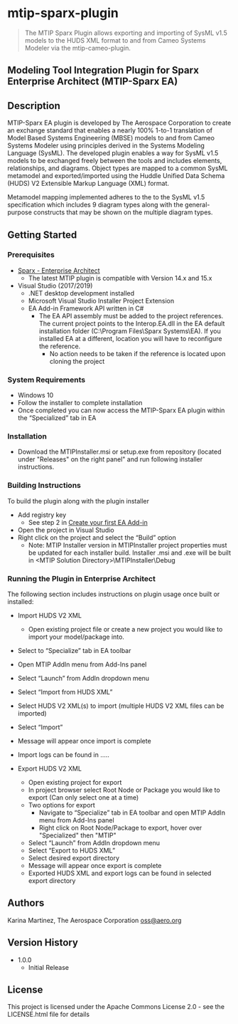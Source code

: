 # mtip-sparx-plugin

> The MTIP Sparx Plugin allows exporting and importing of SysML v1.5 models to the HUDS XML format to and from Cameo Systems Modeler via the mtip-cameo-plugin.

## Modeling Tool Integration Plugin for Sparx Enterprise Architect (MTIP-Sparx EA)

## Description

MTIP-Sparx EA plugin is developed by The Aerospace Corporation to create an exchange standard that enables a nearly 100% 1-to-1 translation of Model Based Systems Engineering (MBSE) models to and from Cameo Systems Modeler using principles derived in the Systems Modeling Language (SysML). The developed plugin enables a way for SysML v1.5 models to be exchanged freely between the tools and includes elements, relationships, and diagrams. Object types are mapped to a common SysML metamodel and exported/imported using the Huddle Unified Data Schema (HUDS) V2 Extensible Markup Language (XML) format.

Metamodel mapping implemented adheres to the to the SysML v1.5 specification which includes 9 diagram types along with the general-purpose constructs that may be shown on the multiple diagram types.

## Getting Started

### Prerequisites

* [Sparx - Enterprise Architect](https://sparxsystems.us/go/enterprise-architect-cloud/?keyword=%2Bsparx%20%2Benterprise%20%2Barchitect&creative=498008725817&gclid=CjwKCAiAp8iMBhAqEiwAJb94z-PmUa41-smzhAaqj634_Tt1h6UZBraN4dHq_1yjsy-FZh98_RWlPhoCreEQAvD_BwE)
  * The latest MTIP plugin is compatible with Version 14.x and 15.x
* Visual Studio (2017/2019)
  * .NET desktop development installed
  * Microsoft Visual Studio Installer Project Extension
  * EA Add-in Framework API written in C#
    * The EA API assembly must be added to the project references. The current project points to the Interop.EA.dll in the EA default installation folder (C:\Program Files\Sparx Systems\EA). If you installed EA at a different, location you will have to reconfigure the reference.
      * No action needs to be taken if the reference is located upon cloning the project

### System Requirements

* Windows 10
* Follow the installer to complete installation
* Once completed you can now access the MTIP-Sparx EA plugin within the “Specialized” tab in EA

### Installation

* Download the MTIPInstaller.msi or setup.exe from repository (located under "Releases" on the right panel" and run following installer instructions.

### Building Instructions

To build the plugin along with the plugin installer

* Add registry key
  * See step 2 in [Create your first EA Add-in](https://sparxsystems.us/go/enterprise-architect-cloud/?keyword=%2Bsparx%20%2Benterprise%20%2Barchitect&creative=498008725817&gclid=CjwKCAiAp8iMBhAqEiwAJb94z-PmUa41-smzhAaqj634_Tt1h6UZBraN4dHq_1yjsy-FZh98_RWlPhoCreEQAvD_BwE](https://bellekens.com/2011/01/29/tutorial-create-your-first-c-enterprise-architect-add-in-in-10-minutes/))
* Open the project in Visual Studio
* Right click on the project and select the “Build” option
  * Note: MTIP Installer version in MTIPInstaller project properties must be updated for each installer build. Installer .msi and .exe will be built in &lt;MTIP Solution Directory&gt;\MTIPInstaller\Debug

### Running the Plugin in Enterprise Architect

The following section includes instructions on plugin usage once built or installed:

* Import HUDS V2 XML
  * Open existing project file or create a new project you would like to import your model/package into.
* Select to “Specialize” tab in EA toolbar
* Open MTIP AddIn menu from Add-Ins panel
* Select “Launch” from AddIn dropdown menu
* Select “Import from HUDS XML”
* Select HUDS V2 XML(s) to import (multiple HUDS V2 XML files can be imported)
* Select “Import”
* Message will appear once import is complete
* Import logs can be found in .....

* Export HUDS V2 XML
  * Open existing project for export
  * In project browser select Root Node or Package you would like to export (Can only select one at a time)
  * Two options for export
    * Navigate to “Specialize” tab in EA toolbar and open MTIP AddIn menu from Add-Ins panel
    * Right click on Root Node/Package to export, hover over "Specialized" then "MTIP"
  * Select “Launch” from AddIn dropdown menu
  * Select “Export to HUDS XML”
  * Select desired export directory
  * Message will appear once export is complete
  * Exported HUDS XML and export logs can be found in selected export directory

## Authors

Karina Martinez, The Aerospace Corporation
oss@aero.org

## Version History

* 1.0.0
  * Initial Release

## License

This project is licensed under the Apache Commons License 2.0 - see the LICENSE.html file for details
